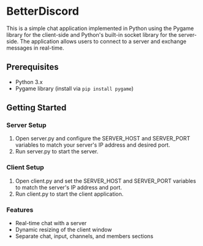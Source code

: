 # BetterDiscord
This is a simple chat application implemented in Python using the Pygame library for the client-side and Python's built-in socket library for the server-side. The application allows users to connect to a server and exchange messages in real-time.

## Prerequisites
 - Python 3.x
 - Pygame library (install via `pip install pygame`)

## Getting Started
### Server Setup
 1. Open server.py and configure the SERVER_HOST and SERVER_PORT variables to match your server's IP address and desired port.
 2. Run server.py to start the server.

### Client Setup
 1. Open client.py and set the SERVER_HOST and SERVER_PORT variables to match the server's IP address and port.
 2. Run client.py to start the client application.

### Features
 - Real-time chat with a server
 - Dynamic resizing of the client window
 - Separate chat, input, channels, and members sections

